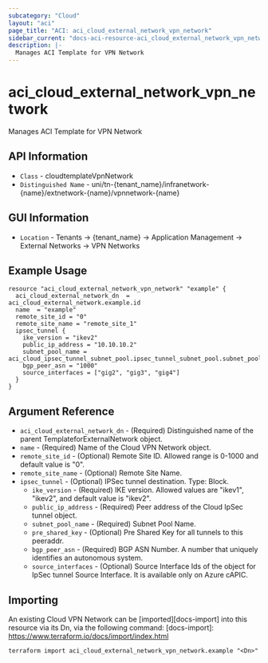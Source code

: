 ```yaml
---
subcategory: "Cloud"
layout: "aci"
page_title: "ACI: aci_cloud_external_network_vpn_network"
sidebar_current: "docs-aci-resource-aci_cloud_external_network_vpn_network"
description: |-
  Manages ACI Template for VPN Network
---
```


# aci_cloud_external_network_vpn_network #

Manages ACI Template for VPN Network

## API Information ##

* `Class` - cloudtemplateVpnNetwork
* `Distinguished Name` - uni/tn-{tenant_name}/infranetwork-{name}/extnetwork-{name}/vpnnetwork-{name}

## GUI Information ##

* `Location` -  Tenants -> {tenant_name} -> Application Management -> External Networks -> VPN Networks


## Example Usage ##

```hcl
resource "aci_cloud_external_network_vpn_network" "example" {
  aci_cloud_external_network_dn  = aci_cloud_external_network.example.id
  name  = "example"
  remote_site_id = "0"
  remote_site_name = "remote_site_1"
  ipsec_tunnel {
    ike_version = "ikev2"
    public_ip_address = "10.10.10.2"
    subnet_pool_name = aci_cloud_ipsec_tunnel_subnet_pool.ipsec_tunnel_subnet_pool.subnet_pool_name
    bgp_peer_asn = "1000"
    source_interfaces = ["gig2", "gig3", "gig4"]
  }
}
```

## Argument Reference ##

* `aci_cloud_external_network_dn` - (Required) Distinguished name of the parent TemplateforExternalNetwork object.
* `name` - (Required) Name of the Cloud VPN Network object.
* `remote_site_id` - (Optional) Remote Site ID. Allowed range is 0-1000 and default value is "0".
* `remote_site_name` - (Optional) Remote Site Name.
* `ipsec_tunnel` - (Optional) IPSec tunnel destination. Type: Block.
    * `ike_version` - (Required) IKE version. Allowed values are "ikev1", "ikev2", and default value is "ikev2".
    * `public_ip_address` - (Required) Peer address of the Cloud IpSec tunnel object.
    * `subnet_pool_name` - (Required) Subnet Pool Name.
    * `pre_shared_key` - (Optional) Pre Shared Key for all tunnels to this peeraddr.
    * `bgp_peer_asn` - (Required) BGP ASN Number. A number that uniquely identifies an autonomous system.
    * `source_interfaces` - (Optional) Source Interface Ids of the object for IpSec tunnel Source Interface. It is available only on Azure cAPIC.


## Importing ##

An existing Cloud VPN Network can be [imported][docs-import] into this resource via its Dn, via the following command:
[docs-import]: https://www.terraform.io/docs/import/index.html


```
terraform import aci_cloud_external_network_vpn_network.example "<Dn>"
```